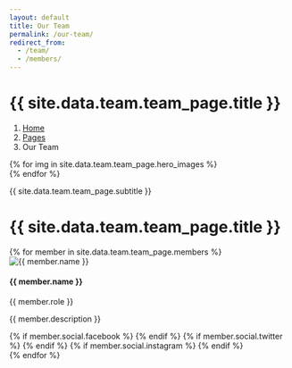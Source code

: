 ```yaml
---
layout: default
title: Our Team
permalink: /our-team/
redirect_from:
  - /team/
  - /members/
---
```

<!-- Header Start -->
<div class="container-fluid hero-header bg-light py-5 mb-5">
  <div class="container py-5">
    <div class="row g-5 align-items-center">
      <div class="col-lg-6">
        <h1 class="display-4 mb-3 animated slideInDown">{{ site.data.team.team_page.title }}</h1>
        <nav aria-label="breadcrumb" class="animated slideInDown">
          <ol class="breadcrumb mb-0">
            <li class="breadcrumb-item"><a href="/">Home</a></li>
            <li class="breadcrumb-item"><a href="/pages">Pages</a></li>
            <li class="breadcrumb-item active" aria-current="page">Our Team</li>
          </ol>
        </nav>
      </div>
      <div class="col-lg-6 animated fadeIn">
        <div class="row g-3">
          {% for img in site.data.team.team_page.hero_images %}
          <div class="col-6 {% if forloop.index0 == 0 %}text-end{% endif %}">
            <img class="img-fluid bg-white p-3 w-100" src="{{ img.src }}" alt="">
          </div>
          {% endfor %}
        </div>
      </div>
    </div>
  </div>
</div>
<!-- Header End -->

<!-- Team Start -->
<div class="container-xxl px-0 py-5">
  <div class="text-center mx-auto mb-5 wow fadeInUp" data-wow-delay="0.1s" style="max-width: 500px;">
    <p class="text-primary text-uppercase mb-2">{{ site.data.team.team_page.subtitle }}</p>
    <h1 class="display-6 mb-0">{{ site.data.team.team_page.title }}</h1>
  </div>
  <div class="row g-0">
    {% for member in site.data.team.team_page.members %}
    <div class="col-lg-6 wow fadeIn" data-wow-delay="{{ member.delay }}">
      <div class="row g-0
        {% if member.layout == 'reverse' %}flex-sm-row-reverse flex-lg-row
        {% elsif member.layout == 'reverse-lg' %}flex-lg-row-reverse
        {% elsif member.layout == 'reverse-sm' %}flex-sm-row-reverse
        {% else %}flex-sm-row{% endif %}">
        <div class="col-sm-6">
          <div class="team-img position-relative">
            <img class="img-fluid" src="{{ member.image }}" alt="{{ member.name }}">
          </div>
        </div>
        <div class="col-sm-6">
          <div class="h-100 p-5 d-flex flex-column justify-content-between">
            <div class="mb-3">
              <h4>{{ member.name }}</h4>
              <span>{{ member.role }}</span>
            </div>
            <p>{{ member.description }}</p>
            <div class="d-flex">
              {% if member.social.facebook %}
              <a class="btn btn-square btn-outline-primary rounded-circle me-2" href="{{ member.social.facebook }}"><i class="fab fa-facebook-f"></i></a>
              {% endif %}
              {% if member.social.twitter %}
              <a class="btn btn-square btn-outline-primary rounded-circle me-2" href="{{ member.social.twitter }}"><i class="fab fa-twitter"></i></a>
              {% endif %}
              {% if member.social.instagram %}
              <a class="btn btn-square btn-outline-primary rounded-circle me-2" href="{{ member.social.instagram }}"><i class="fab fa-instagram"></i></a>
              {% endif %}
            </div>
          </div>
        </div>
      </div>
    </div>
    {% endfor %}
  </div>
</div>
<!-- Team End -->
